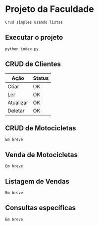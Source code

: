 # Projeto da Faculdade
    Crud simples usando listas

## Executar o projeto
    python index.py

## CRUD de Clientes    
|Ação|Status|
|--|--|
|Criar| OK |
|Ler| OK |
|Atualizar| OK |
|Deletar| OK |

## CRUD de Motocicletas
    Em breve

## Venda de Motocicletas
    Em breve

## Listagem de Vendas
    Em breve

## Consultas específicas
    Em breve